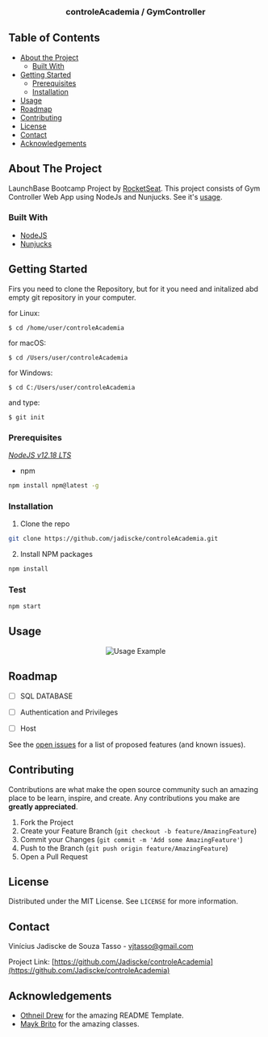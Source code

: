 <br />

  <h3 align="center">controleAcademia / GymController</h3>

  <p align="center">
    
  </p>
</p>



<!-- TABLE OF CONTENTS -->
## Table of Contents

* [About the Project](#about-the-project)
  * [Built With](#built-with)
* [Getting Started](#getting-started)
  * [Prerequisites](#prerequisites)
  * [Installation](#installation)
* [Usage](#usage)
* [Roadmap](#roadmap)
* [Contributing](#contributing)
* [License](#license)
* [Contact](#contact)
* [Acknowledgements](#acknowledgements)



<!-- ABOUT THE PROJECT -->
## About The Project

LaunchBase Bootcamp Project by [RocketSeat](https://rocketseat.com.br/).
This project consists of Gym Controller Web App using NodeJs and Nunjucks. See it's [usage](#Usage).

### Built With

* [NodeJS](https://nodejs.org/en/)
* [Nunjucks](https://mozilla.github.io/nunjucks/)



<!-- GETTING STARTED -->
## Getting Started

Firs you need to clone the Repository, but for it you need and initalized abd empty git repository in your computer.

for Linux:

    $ cd /home/user/controleAcademia
    
for macOS:

    $ cd /Users/user/controleAcademia
    
for Windows:

    $ cd C:/Users/user/controleAcademia
    
and type:

    $ git init

### Prerequisites

[*NodeJS v12.18 LTS*](https://nodejs.org/en/)
* npm
```sh
npm install npm@latest -g
```

### Installation
 
1. Clone the repo
```sh
git clone https://github.com/jadiscke/controleAcademia.git
```
2. Install NPM packages
```sh
npm install
```

### Test

```sh
npm start
```


<!-- USAGE EXAMPLES -->
## Usage
<p align="center">

  <img src="https://media.giphy.com/media/MXvZBCIDLic94NTE53/giphy.gif" alt="Usage Example">
  
</p>


<!-- ROADMAP -->
## Roadmap


- [ ] SQL DATABASE
- [ ] Authentication and Privileges
- [ ] Host


See the [open issues](https://github.com/jadiscke/controleAcademia/issues) for a list of proposed features (and known issues).



<!-- CONTRIBUTING -->
## Contributing

Contributions are what make the open source community such an amazing place to be learn, inspire, and create. Any contributions you make are **greatly appreciated**.

1. Fork the Project
2. Create your Feature Branch (`git checkout -b feature/AmazingFeature`)
3. Commit your Changes (`git commit -m 'Add some AmazingFeature'`)
4. Push to the Branch (`git push origin feature/AmazingFeature`)
5. Open a Pull Request



<!-- LICENSE -->
## License

Distributed under the MIT License. See `LICENSE` for more information.



<!-- CONTACT -->
## Contact

Vinícius Jadiscke de Souza Tasso - vjtasso@gmail.com

Project Link: [https://github.com/Jadiscke/controleAcademia](https://github.com/Jadiscke/controleAcademia)



<!-- ACKNOWLEDGEMENTS -->
## Acknowledgements

* [Othneil Drew](https://github.com/othneildrew) for the amazing README Template.
* [Mayk Brito](https://github.com/maykbrito) for the amazing classes.


